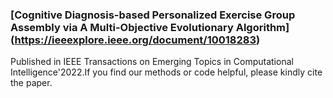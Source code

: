 ### **[Cognitive Diagnosis-based Personalized Exercise Group Assembly via A Multi-Objective Evolutionary Algorithm]**(https://ieeexplore.ieee.org/document/10018283)
Published in IEEE Transactions on Emerging Topics in Computational Intelligence'2022.If you find our methods or code helpful, please kindly cite the paper.
